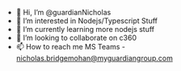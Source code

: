 - 👋 Hi, I’m @guardianNicholas
- 👀 I’m interested in Nodejs/Typescript Stuff
- 🌱 I’m currently learning more nodejs stuff
- 💞️ I’m looking to collaborate on c360
- 📫 How to reach me MS Teams - nicholas.bridgemohan@myguardiangroup.com

<!---
guardianNicholas/guardianNicholas is a ✨ special ✨ repository because its `README.md` (this file) appears on your GitHub profile.
You can click the Preview link to take a look at your changes.
--->

